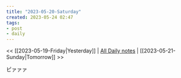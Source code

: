 ```yaml
---
title: "2023-05-20-Saturday"
created: 2023-05-24 02:47
tags:
- post
- daily
---
```


<< [[2023-05-19-Friday|Yesterday]] | [All Daily notes](/tags/daily) | [[2023-05-21-Sunday|Tomorrow]] >>

ピァァァ